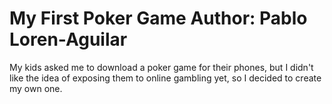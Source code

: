# My First Poker Game Author: Pablo Loren-Aguilar

My kids asked me to download a poker game for their phones, but I didn't like the idea of exposing them to online gambling yet, so I decided to create my own one.
